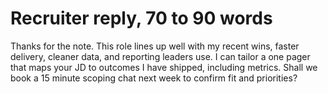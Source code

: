 # Recruiter reply, 70 to 90 words

Thanks for the note. This role lines up well with my recent wins, faster delivery, cleaner data, and reporting leaders use. I can tailor a one pager that maps your JD to outcomes I have shipped, including metrics. Shall we book a 15 minute scoping chat next week to confirm fit and priorities?